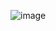 ![image](https://user-images.githubusercontent.com/66863370/181904292-223d127e-577e-4c37-90c4-d13c8becc018.png)
